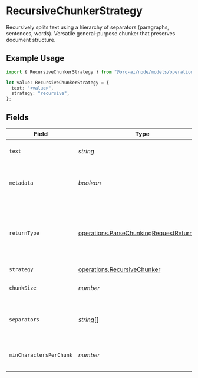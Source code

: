# RecursiveChunkerStrategy

Recursively splits text using a hierarchy of separators (paragraphs, sentences, words). Versatile general-purpose chunker that preserves document structure.

## Example Usage

```typescript
import { RecursiveChunkerStrategy } from "@orq-ai/node/models/operations";

let value: RecursiveChunkerStrategy = {
  text: "<value>",
  strategy: "recursive",
};
```

## Fields

| Field                                                                                                  | Type                                                                                                   | Required                                                                                               | Description                                                                                            |
| ------------------------------------------------------------------------------------------------------ | ------------------------------------------------------------------------------------------------------ | ------------------------------------------------------------------------------------------------------ | ------------------------------------------------------------------------------------------------------ |
| `text`                                                                                                 | *string*                                                                                               | :heavy_check_mark:                                                                                     | The text content to be chunked                                                                         |
| `metadata`                                                                                             | *boolean*                                                                                              | :heavy_minus_sign:                                                                                     | Whether to include metadata for each chunk                                                             |
| `returnType`                                                                                           | [operations.ParseChunkingRequestReturnType](../../models/operations/parsechunkingrequestreturntype.md) | :heavy_minus_sign:                                                                                     | Return format: chunks (with metadata) or texts (plain strings)                                         |
| `strategy`                                                                                             | [operations.RecursiveChunker](../../models/operations/recursivechunker.md)                             | :heavy_check_mark:                                                                                     | N/A                                                                                                    |
| `chunkSize`                                                                                            | *number*                                                                                               | :heavy_minus_sign:                                                                                     | Maximum tokens per chunk                                                                               |
| `separators`                                                                                           | *string*[]                                                                                             | :heavy_minus_sign:                                                                                     | Hierarchy of separators to use for splitting                                                           |
| `minCharactersPerChunk`                                                                                | *number*                                                                                               | :heavy_minus_sign:                                                                                     | Minimum characters allowed per chunk                                                                   |